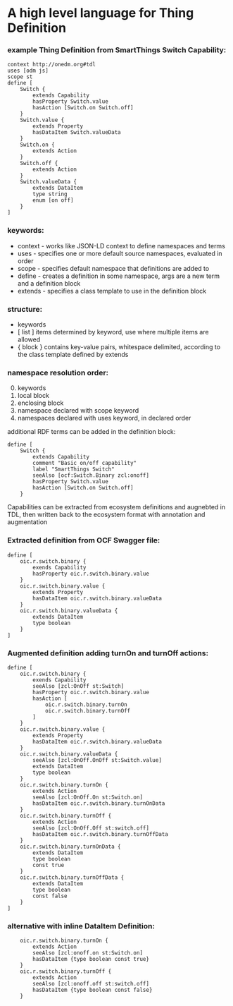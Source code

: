 # A high level language for Thing Definition

### example Thing Definition from SmartThings Switch Capability:
```
context http://onedm.org#tdl
uses [odm js]
scope st
define [
    Switch {
        extends Capability
        hasProperty Switch.value
        hasAction [Switch.on Switch.off]
    }
    Switch.value {
        extends Property
        hasDataItem Switch.valueData
    }
    Switch.on {
        extends Action
    }
    Switch.off {
        extends Action
    }
    Switch.valueData {
        extends DataItem
        type string
        enum [on off]
    }
]
```
### keywords:

- context - works like JSON-LD context to define namespaces and terms
- uses - specifies one or more default source namespaces, evaluated in order
- scope - specifies default namespace that definitions are added to
- define - creates a definition in some namespace, args are a new term and a definition block
- extends - specifies a class template to use in the definition block

### structure:

- keywords
- [ list ] items determined by keyword, use where multiple items are allowed
- { block } contains key-value pairs, whitespace delimited, according to the class template defined by extends

### namespace resolution order:
0. keywords
1. local block
2. enclosing block
3. namespace declared with scope keyword
4. namespaces declared with uses keyword, in declared order

additional RDF terms can be added in the definition block:
```
define [
    Switch {
        extends Capability
        comment "Basic on/off capability"
        label "SmartThings Switch"
        seeAlso [ocf:Switch.Binary zcl:onoff]
        hasProperty Switch.value
        hasAction [Switch.on Switch.off]
    }
```
Capabilities can be extracted from ecosystem definitions and augnebted in TDL,
then written back to the ecosystem format with annotation and augmentation

### Extracted definition from OCF Swagger file:
```
define [
    oic.r.switch.binary {
        exends Capability
        hasProperty oic.r.switch.binary.value
    }
    oic.r.switch.binary.value {
        extends Property
        hasDataItem oic.r.switch.binary.valueData
    }
    oic.r.switch.binary.valueData {
        extends DataItem
        type boolean
    }
]
```
### Augmented definition adding turnOn and turnOff actions:
```
define [
    oic.r.switch.binary {
        exends Capability
        seeAlso [zcl:OnOff st:Switch]
        hasProperty oic.r.switch.binary.value
        hasAction [ 
            oic.r.switch.binary.turnOn
            oic.r.switch.binary.turnOff
        ]
    }
    oic.r.switch.binary.value {
        extends Property
        hasDataItem oic.r.switch.binary.valueData
    }
    oic.r.switch.binary.valueData {
        seeAlso [zcl:OnOff.OnOff st:Switch.value]
        extends DataItem
        type boolean
    }
    oic.r.switch.binary.turnOn {
        extends Action
        seeAlso [zcl:OnOff.On st:Switch.on]
        hasDataItem oic.r.switch.binary.turnOnData
    }
    oic.r.switch.binary.turnOff {
        extends Action
        seeAlso [zcl:OnOff.Off st:switch.off]
        hasDataItem oic.r.switch.binary.turnOffData
    }
    oic.r.switch.binary.turnOnData {
        extends DataItem
        type boolean
        const true
    }
    oic.r.switch.binary.turnOffData {
        extends DataItem
        type boolean
        const false
    }
]
```
### alternative with inline DataItem Definition:
```
    oic.r.switch.binary.turnOn {
        extends Action
        seeAlso [zcl:onoff.on st:Switch.on]
        hasDataItem {type boolean const true}
    }
    oic.r.switch.binary.turnOff {
        extends Action
        seeAlso [zcl:onoff.off st:switch.off]
        hasDataItem {type boolean const false}
    }
```
